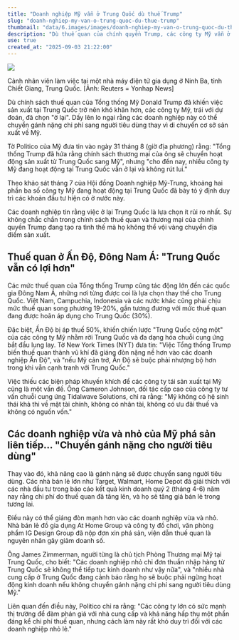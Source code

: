 ```yaml
---
title: "Doanh nghiệp Mỹ vẫn ở Trung Quốc dù thuế Trump"
slug: "doanh-nghiep-my-van-o-trung-quoc-du-thue-trump"
thumbnail: "data/6.images/images/doanh-nghiep-my-van-o-trung-quoc-du-thue-trump.webp"
description: "Dù thuế quan của chính quyền Trump, các công ty Mỹ vẫn ở lại Trung Quốc, thay vì chuyển sản xuất về Mỹ, có thể dẫn đến tăng giá hàng hóa cho người tiêu dùng."
use: true
created_at: "2025-09-03 21:22:00"
---
```


![](/images/20250903-00000045-cnippou-000-1-view.webp)

Cảnh nhân viên làm việc tại một nhà máy điện tử gia dụng ở Ninh Ba, tỉnh Chiết Giang, Trung Quốc. [Ảnh: Reuters = Yonhap News]

Dù chính sách thuế quan của Tổng thống Mỹ Donald Trump đã khiến việc sản xuất tại Trung Quốc trở nên khó khăn hơn, các công ty Mỹ, trái với dự đoán, đã chọn "ở lại". Dấy lên lo ngại rằng các doanh nghiệp này có thể chuyển gánh nặng chi phí sang người tiêu dùng thay vì di chuyển cơ sở sản xuất về Mỹ.

Tờ Politico của Mỹ đưa tin vào ngày 31 tháng 8 (giờ địa phương) rằng: "Tổng thống Trump đã hứa rằng chính sách thương mại của ông sẽ chuyển hoạt động sản xuất từ Trung Quốc sang Mỹ", nhưng "cho đến nay, nhiều công ty Mỹ đang hoạt động tại Trung Quốc vẫn ở lại và không rút lui."

Theo khảo sát tháng 7 của Hội đồng Doanh nghiệp Mỹ-Trung, khoảng hai phần ba số công ty Mỹ đang hoạt động tại Trung Quốc đã bày tỏ ý định duy trì các khoản đầu tư hiện có ở nước này.

Các doanh nghiệp tin rằng việc ở lại Trung Quốc là lựa chọn ít rủi ro nhất. Sự không chắc chắn trong chính sách thuế quan và thương mại của chính quyền Trump đang tạo ra tình thế mà họ không thể vội vàng chuyển địa điểm sản xuất.

## Thuế quan ở Ấn Độ, Đông Nam Á: "Trung Quốc vẫn có lợi hơn"

Các mức thuế quan của Tổng thống Trump cũng tác động lớn đến các quốc gia Đông Nam Á, những nơi từng được coi là lựa chọn thay thế cho Trung Quốc. Việt Nam, Campuchia, Indonesia và các nước khác cũng phải chịu mức thuế quan song phương 19-20%, gần tương đương với mức thuế quan đang được hoãn áp dụng cho Trung Quốc (30%).

Đặc biệt, Ấn Độ bị áp thuế 50%, khiến chiến lược "Trung Quốc cộng một" của các công ty Mỹ nhằm rời Trung Quốc và đa dạng hóa chuỗi cung ứng bắt đầu lung lay. Tờ New York Times (NYT) đưa tin: "Việc Tổng thống Trump biến thuế quan thành vũ khí đã giáng đòn nặng nề hơn vào các doanh nghiệp Ấn Độ", và "nếu Mỹ cản trở, Ấn Độ sẽ buộc phải nhượng bộ hơn trong khi vẫn cạnh tranh với Trung Quốc."

Việc thiếu các biện pháp khuyến khích để các công ty tái sản xuất tại Mỹ cũng là một vấn đề. Ông Cameron Johnson, đối tác cấp cao của công ty tư vấn chuỗi cung ứng Tidalwave Solutions, chỉ ra rằng: "Mỹ không có hệ sinh thái khả thi về mặt tài chính, không có nhân tài, không có ưu đãi thuế và không có nguồn vốn."

## Các doanh nghiệp vừa và nhỏ của Mỹ phá sản liên tiếp… "Chuyển gánh nặng cho người tiêu dùng"

Thay vào đó, khả năng cao là gánh nặng sẽ được chuyển sang người tiêu dùng. Các nhà bán lẻ lớn như Target, Walmart, Home Depot đã giải thích với các nhà đầu tư trong báo cáo kết quả kinh doanh quý 2 (tháng 4-6) năm nay rằng chi phí do thuế quan đã tăng lên, và họ sẽ tăng giá bán lẻ trong tương lai.

Điều này có thể giáng đòn mạnh hơn vào các doanh nghiệp vừa và nhỏ. Nhà bán lẻ đồ gia dụng At Home Group và công ty đồ chơi, văn phòng phẩm IG Design Group đã nộp đơn xin phá sản, viện dẫn thuế quan là nguyên nhân gây giảm doanh số.

Ông James Zimmerman, người từng là chủ tịch Phòng Thương mại Mỹ tại Trung Quốc, cho biết: "Các doanh nghiệp nhỏ chỉ đơn thuần nhập hàng từ Trung Quốc sẽ không thể tiếp tục kinh doanh như vậy nữa", và "nhiều nhà cung cấp ở Trung Quốc đang cảnh báo rằng họ sẽ buộc phải ngừng hoạt động kinh doanh nếu không chuyển gánh nặng chi phí sang người tiêu dùng Mỹ."

Liên quan đến điều này, Politico chỉ ra rằng: "Các công ty lớn có sức mạnh thị trường để đàm phán giá với nhà cung cấp và khả năng hấp thụ một phần đáng kể chi phí thuế quan, nhưng cách làm này rất khó duy trì đối với các doanh nghiệp nhỏ lẻ."
